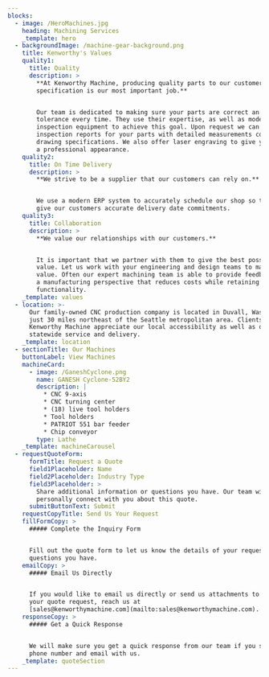```yaml
---
blocks:
  - image: /HeroMachines.jpg
    heading: Machining Services
    _template: hero
  - backgroundImage: /machine-gear-background.png
    title: Kenworthy's Values
    quality1:
      title: Quality
      description: >
        **At Kenworthy Machine, producing quality parts to our customer’s
        specification is our most important job.**


        Our team is dedicated to making sure your parts are correct an in
        tolerance every time. They use their expertise, as well as modern
        inspection equipment to achieve this goal. Upon request we can provide
        inspection reports for your parts with detailed measurements compared to
        drawing specifications. We also offer laser engraving to give your parts
        a professional appearance.
    quality2:
      title: On Time Delivery
      description: >
        **We strive to be a supplier that our customers can rely on.**


        We use a modern ERP system to accurately schedule our shop so that we
        give our customers accurate delivery date commitments.
    quality3:
      title: Collaboration
      description: >
        **We value our relationships with our customers.**


        It is important that we partner with them to give the best possible
        value. Let us work with your engineering and design teams to maximize
        value. Often our expert machining team is able to provide feedback from
        a manufacturing perspective that reduces costs while retaining
        functionality.
    _template: values
  - location: >-
      Our family-owned CNC production company is located in Duvall, Washington,
      just 30 miles northeast of the Seattle metropolitan area. Clients of
      Kenworthy Machine appreciate our local accessibility as well as our
      statewide service and delivery.
    _template: location
  - sectionTitle: Our Machines
    buttonLabel: View Machines
    machineCard:
      - image: /GaneshCyclone.png
        name: GANESH Cyclone-52BY2
        description: |
          * CNC 9-axis
          * CNC turning center
          * (18) live tool holders
          * Tool holders
          * PATRIOT 551 bar feeder
          * Chip conveyor
        type: Lathe
    _template: machineCarousel
  - requestQuoteForm:
      formTitle: Request a Quote
      field1Placeholder: Name
      field2Placeholder: Industry Type
      field3Placeholder: >
        Share additional information or questions you have. Our team will
        personally connect with you about this quote.
      submitButtonText: Submit
    requestCopyTitle: Send Us Your Request
    fillFormCopy: >
      ##### Complete the Inquiry Form


      Fill out the quote form to let us know the details of your request, or any
      questions you have.
    emailCopy: >
      ##### Email Us Directly


      If you would like to email us directly or send us attachments to complete
      your quote request, reach us at
      [sales@kenworthymachine.com](mailto:sales@kenworthymachine.com).
    responseCopy: >
      ##### Get a Quick Response


      We will make sure you get a quick response from our team if you share your
      phone number and email with us.
    _template: quoteSection
---
```

